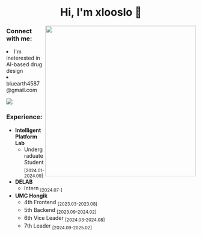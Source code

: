 <h1 align="center">Hi, I'm xlooslo 👋</h1>

<img align="right" width="400" src="https://mblogthumb-phinf.pstatic.net/20160916_23/crist9112_1474000783275Bi5is_GIF/tumblr_ntl6adJeov1tpri36o1_400.gif?type=w800"/>
<h3 align="left">Connect with me:</h3>
<p align="left">
  <li>I'm ineterested in AI-based drug design</li>  
  <li>bluearth4587@gmail.com</li>
<p>
</p>
<a href=https://scholar.google.co.kr/citations?user=yVg5nyUAAAAJ&hl=ko><img src="https://img.shields.io/badge/Scholar-4285F4?style=flat&logo=googlescholar&logoColor=ffffff"/></a>
</p>
<h3 align="left">Experience:</h3>
<p align="left">
<p align="left" style="font-size: 14px;">
<ul>
  <li>
    <strong>Intelligent Platform Lab</strong>
    <ul>
      <li>Undergraduate Student <sub>[2024.01-2024.09]</sub></li>
    </ul>
  </li>
  <li>
    <strong>DELAB</strong>
    <ul>
      <li>Intern <sub>[2024.07-]</sub></li>
    </ul>
  </li>
  <li>
    <strong>UMC Hongik</strong>  
    <ul>
      <li>4th Frontend <sub>[2023.03-2023.08]</sub></li>
      <li>5th Backend <sub>[2023.09-2024.02]</sub></li>
      <li>6th Vice Leader <sub>[2024.03-2024.08]</sub></li>
      <li>7th Leader <sub>[2024.09-2025.02]</sub></li>
    </ul>
  </li>
</ul>
</p>
</p>

